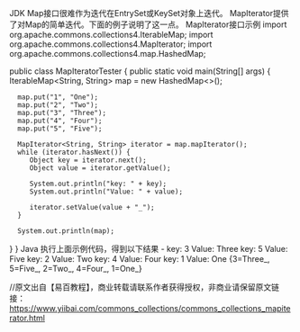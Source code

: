 JDK Map接口很难作为迭代在EntrySet或KeySet对象上迭代。 MapIterator提供了对Map的简单迭代。下面的例子说明了这一点。
MapIterator接口示例
import org.apache.commons.collections4.IterableMap;
import org.apache.commons.collections4.MapIterator;
import org.apache.commons.collections4.map.HashedMap;

public class MapIteratorTester {
   public static void main(String[] args) {
      IterableMap<String, String> map = new HashedMap<>();

      map.put("1", "One");
      map.put("2", "Two");
      map.put("3", "Three");
      map.put("4", "Four");
      map.put("5", "Five");

      MapIterator<String, String> iterator = map.mapIterator();
      while (iterator.hasNext()) {
         Object key = iterator.next();
         Object value = iterator.getValue();

         System.out.println("key: " + key);
         System.out.println("Value: " + value);

         iterator.setValue(value + "_");
      }

      System.out.println(map);
   }
}
Java
执行上面示例代码，得到以下结果 - 
key: 3
Value: Three
key: 5
Value: Five
key: 2
Value: Two
key: 4
Value: Four
key: 1
Value: One
{3=Three_, 5=Five_, 2=Two_, 4=Four_, 1=One_}



//原文出自【易百教程】，商业转载请联系作者获得授权，非商业请保留原文链接：https://www.yiibai.com/commons_collections/commons_collections_mapiterator.html

